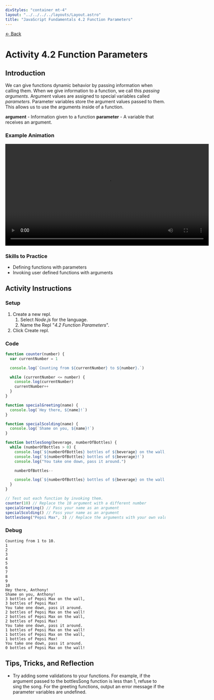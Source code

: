 ```yaml
---
divStyles: "container mt-4"
layout: "../../../../layouts/Layout.astro"
title: "JavaScript Fundamentals 4.2 Function Parameters"
---
```


[← Back](/courses/javascript-fundamentals/)

# Activity 4.2 Function Parameters

## Introduction

We can give functions dynamic behavior by passing information when calling them. When we give information to a function, we call this _passing arguments_. Argument values are assigned to special variables called _parameters_. Parameter variables store the argument values passed to them. This allows us to use the arguments inside of a function.

**argument** - Information given to a function
**parameter** - A variable that receives an argument.

### Example Animation

<video src="/assets/video/javascript/function-parameters-animation.mp4" width="640" controls></video>


### Skills to Practice

- Defining functions with parameters
- Invoking user defined functions with arguments

## Activity Instructions

### Setup

1. Create a new repl.
   1. Select _Node.js_ for the language.
   2. Name the Repl "_4.2 Function Parameters_".
2. Click Create repl.

### Code

```javascript
function counter(number) {
  var currentNumber = 1

  console.log(`Counting from ${currentNumber} to ${number}.`)

  while (currentNumber <= number) {
    console.log(currentNumber)
    currentNumber++
  }
}

function specialGreeting(name) {
  console.log(`Hey there, ${name}!`)
}

function specialScolding(name) {
  console.log(`Shame on you, ${name}!`)
}

function bottlesSong(beverage, numberOfBottles) {
  while (numberOfBottles > 0) {
    console.log(`${numberOfBottles} bottles of ${beverage} on the wall,`)
    console.log(`${numberOfBottles} bottles of ${beverage}!`)
    console.log("You take one down, pass it around.")

    numberOfBottles--

    console.log(`${numberOfBottles} bottles of ${beverage} on the wall!`)
  }
}

// Test out each function by invoking them.
counter(10) // Replace the 10 argument with a different number
specialGreeting() // Pass your name as an argument
specialScolding() // Pass your name as an argument
bottlesSong("Pepsi Max", 3) // Replace the arguments with your own values
```

### Debug

```
Counting from 1 to 10.
1
2
3
4
5
6
7
8
9
10
Hey there, Anthony!
Shame on you, Anthony!
3 bottles of Pepsi Max on the wall,
3 bottles of Pepsi Max!
You take one down, pass it around.
2 bottles of Pepsi Max on the wall!
2 bottles of Pepsi Max on the wall,
2 bottles of Pepsi Max!
You take one down, pass it around.
1 bottles of Pepsi Max on the wall!
1 bottles of Pepsi Max on the wall,
1 bottles of Pepsi Max!
You take one down, pass it around.
0 bottles of Pepsi Max on the wall!
```

## Tips, Tricks, and Reflection

- Try adding some validations to your functions. For example, if the argument passed to the bottlesSong function is less than 1, refuse to sing the song. For the greeting functions, output an error message if the parameter variables are undefined.
